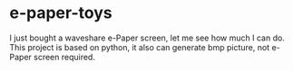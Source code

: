 # e-paper-toys
I just bought a waveshare e-Paper screen, let me see how much I can do. This project is based on python, it also can generate bmp picture, not e-Paper screen required.
